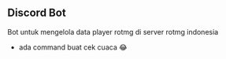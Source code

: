 ## Discord Bot 
Bot untuk mengelola data player rotmg di server rotmg indonesia
* ada command buat cek cuaca 😂